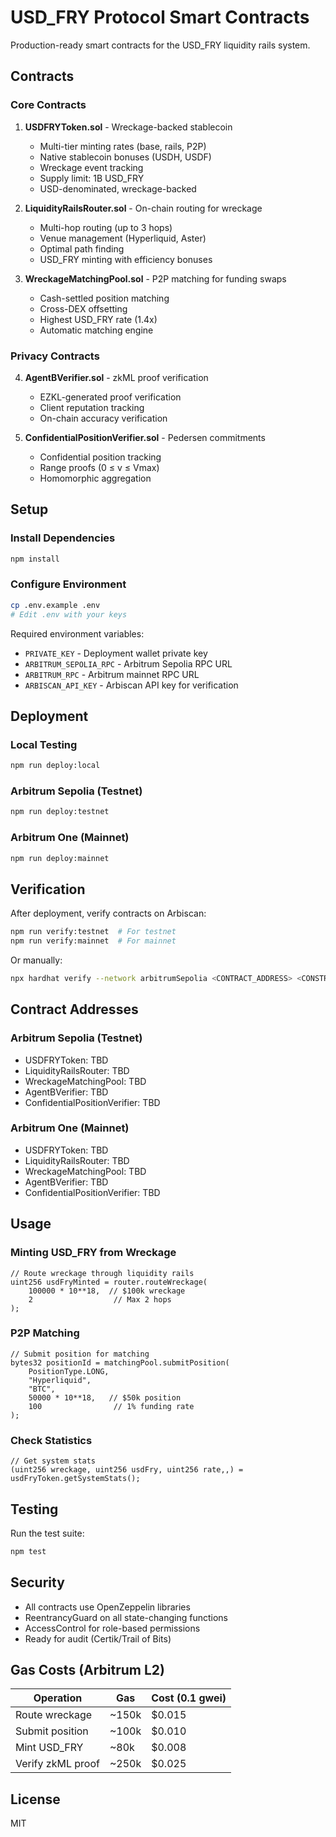 # USD_FRY Protocol Smart Contracts

Production-ready smart contracts for the USD_FRY liquidity rails system.

## Contracts

### Core Contracts

1. **USDFRYToken.sol** - Wreckage-backed stablecoin
   - Multi-tier minting rates (base, rails, P2P)
   - Native stablecoin bonuses (USDH, USDF)
   - Wreckage event tracking
   - Supply limit: 1B USD_FRY
   - USD-denominated, wreckage-backed

2. **LiquidityRailsRouter.sol** - On-chain routing for wreckage
   - Multi-hop routing (up to 3 hops)
   - Venue management (Hyperliquid, Aster)
   - Optimal path finding
   - USD_FRY minting with efficiency bonuses

3. **WreckageMatchingPool.sol** - P2P matching for funding swaps
   - Cash-settled position matching
   - Cross-DEX offsetting
   - Highest USD_FRY rate (1.4x)
   - Automatic matching engine

### Privacy Contracts

4. **AgentBVerifier.sol** - zkML proof verification
   - EZKL-generated proof verification
   - Client reputation tracking
   - On-chain accuracy verification

5. **ConfidentialPositionVerifier.sol** - Pedersen commitments
   - Confidential position tracking
   - Range proofs (0 ≤ v ≤ Vmax)
   - Homomorphic aggregation

## Setup

### Install Dependencies

```bash
npm install
```

### Configure Environment

```bash
cp .env.example .env
# Edit .env with your keys
```

Required environment variables:
- `PRIVATE_KEY` - Deployment wallet private key
- `ARBITRUM_SEPOLIA_RPC` - Arbitrum Sepolia RPC URL
- `ARBITRUM_RPC` - Arbitrum mainnet RPC URL
- `ARBISCAN_API_KEY` - Arbiscan API key for verification

## Deployment

### Local Testing

```bash
npm run deploy:local
```

### Arbitrum Sepolia (Testnet)

```bash
npm run deploy:testnet
```

### Arbitrum One (Mainnet)

```bash
npm run deploy:mainnet
```

## Verification

After deployment, verify contracts on Arbiscan:

```bash
npm run verify:testnet  # For testnet
npm run verify:mainnet  # For mainnet
```

Or manually:

```bash
npx hardhat verify --network arbitrumSepolia <CONTRACT_ADDRESS> <CONSTRUCTOR_ARGS>
```

## Contract Addresses

### Arbitrum Sepolia (Testnet)
- USDFRYToken: TBD
- LiquidityRailsRouter: TBD
- WreckageMatchingPool: TBD
- AgentBVerifier: TBD
- ConfidentialPositionVerifier: TBD

### Arbitrum One (Mainnet)
- USDFRYToken: TBD
- LiquidityRailsRouter: TBD
- WreckageMatchingPool: TBD
- AgentBVerifier: TBD
- ConfidentialPositionVerifier: TBD

## Usage

### Minting USD_FRY from Wreckage

```solidity
// Route wreckage through liquidity rails
uint256 usdFryMinted = router.routeWreckage(
    100000 * 10**18,  // $100k wreckage
    2                  // Max 2 hops
);
```

### P2P Matching

```solidity
// Submit position for matching
bytes32 positionId = matchingPool.submitPosition(
    PositionType.LONG,
    "Hyperliquid",
    "BTC",
    50000 * 10**18,   // $50k position
    100                // 1% funding rate
);
```

### Check Statistics

```solidity
// Get system stats
(uint256 wreckage, uint256 usdFry, uint256 rate,,) = usdFryToken.getSystemStats();
```

## Testing

Run the test suite:

```bash
npm test
```

## Security

- All contracts use OpenZeppelin libraries
- ReentrancyGuard on all state-changing functions
- AccessControl for role-based permissions
- Ready for audit (Certik/Trail of Bits)

## Gas Costs (Arbitrum L2)

| Operation | Gas | Cost (0.1 gwei) |
|-----------|-----|-----------------|
| Route wreckage | ~150k | $0.015 |
| Submit position | ~100k | $0.010 |
| Mint USD_FRY | ~80k | $0.008 |
| Verify zkML proof | ~250k | $0.025 |

## License

MIT
